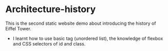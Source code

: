 # Architecture-history
This is the second static website demo about introducing the history of Eiffel Tower. 
-   I learnt how to use basic tag (unordered list), the knowledge of flexbox and CSS selectors of id and class.

